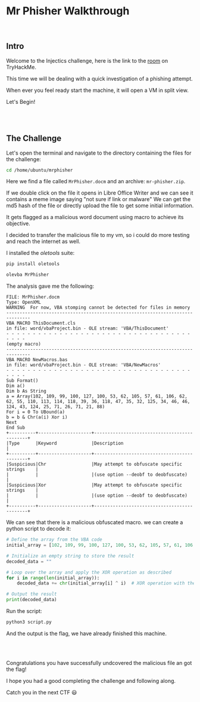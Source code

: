 # Mr Phisher Walkthrough
<br/>

## Intro
Welcome to the Injectics challenge, here is the link to the [room](https://tryhackme.com/room/mrphisher) on TryHackMe.

This time we will be dealing with a quick investigation of a phishing attempt.

When ever you feel ready start the machine, it will open a VM in split view.

Let's Begin!

<br/>
<br/>

## The Challenge
Let's open the terminal and navigate to the directory containing the files for the challenge:
```bash
cd /home/ubuntu/mrphisher
```

Here we find a file called `MrPhisher.docm` and an archive: `mr-phisher.zip`.

If we double click on the file it opens in Libre Office Writer and we can see it contains a meme image saying "not sure if link or malware"
We can get the md5 hash of the file or directly upload the file to get some initial information.

It gets flagged as a malicious word document using macro to achieve its objective.

I decided to transfer the malicious file to my vm, so i could do more testing and reach the internet as well.

I installed the *oletools* suite:
```bash
pip install oletools
```
```bash
olevba MrPhisher
```

The analysis gave me the following:
```
FILE: MrPhisher.docm
Type: OpenXML
WARNING  For now, VBA stomping cannot be detected for files in memory
-------------------------------------------------------------------------------
VBA MACRO ThisDocument.cls 
in file: word/vbaProject.bin - OLE stream: 'VBA/ThisDocument'
- - - - - - - - - - - - - - - - - - - - - - - - - - - - - - - - - - - - - - - 
(empty macro)
-------------------------------------------------------------------------------
VBA MACRO NewMacros.bas 
in file: word/vbaProject.bin - OLE stream: 'VBA/NewMacros'
- - - - - - - - - - - - - - - - - - - - - - - - - - - - - - - - - - - - - - - 
Sub Format()
Dim a()
Dim b As String
a = Array(102, 109, 99, 100, 127, 100, 53, 62, 105, 57, 61, 106, 62, 62, 55, 110, 113, 114, 118, 39, 36, 118, 47, 35, 32, 125, 34, 46, 46, 124, 43, 124, 25, 71, 26, 71, 21, 88)
For i = 0 To UBound(a)
b = b & Chr(a(i) Xor i)
Next
End Sub
+----------+--------------------+---------------------------------------------+
|Type      |Keyword             |Description                                  |
+----------+--------------------+---------------------------------------------+
|Suspicious|Chr                 |May attempt to obfuscate specific strings    |
|          |                    |(use option --deobf to deobfuscate)          |
|Suspicious|Xor                 |May attempt to obfuscate specific strings    |
|          |                    |(use option --deobf to deobfuscate)          |
+----------+--------------------+---------------------------------------------+
```

We can see that there is a malicious obfuscated macro.
we can create a python script to decode it:
```python
# Define the array from the VBA code
initial_array = [102, 109, 99, 100, 127, 100, 53, 62, 105, 57, 61, 106, 62, 62, 55, 110, 113, 114, 118, 39, 36, 118, 47, 35, 32, 125, 34, 46, 46, 124, 43, 124, 25, 71, 26, 71, 21, 88]

# Initialize an empty string to store the result
decoded_data = ""

# Loop over the array and apply the XOR operation as described
for i in range(len(initial_array)):
    decoded_data += chr(initial_array[i] ^ i)  # XOR operation with the index

# Output the result
print(decoded_data)
```

Run the script:
```bash
python3 script.py
```

And the output is the flag, we have already finished this machine.

<br/>
<br/>

Congratulations you have successfully undcovered the malicious file an got the flag!

I hope you had a good completing the challenge and following along.

Catch you in the next CTF 😃
